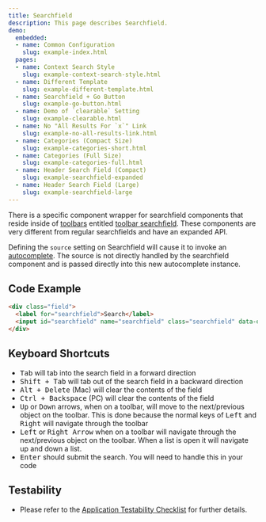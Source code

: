```yaml
---
title: Searchfield
description: This page describes Searchfield.
demo:
  embedded:
  - name: Common Configuration
    slug: example-index.html
  pages:
  - name: Context Search Style
    slug: example-context-search-style.html
  - name: Different Template
    slug: example-different-template.html
  - name: Searchfield + Go Button
    slug: example-go-button.html
  - name: Demo of `clearable` Setting
    slug: example-clearable.html
  - name: No "All Results For `x`" Link
    slug: example-no-all-results-link.html
  - name: Categories (Compact Size)
    slug: example-categories-short.html
  - name: Categories (Full Size)
    slug: example-categories-full.html
  - name: Header Search Field (Compact)
    slug: example-searchfield-expanded
  - name: Header Search Field (Large)
    slug: example-searchfield-large
---
```


There is a specific component wrapper for searchfield components that reside inside of [toolbars]( ./toolbar/) entitled [toolbar searchfield]( ./toolbar-searchfield). These components are very different from regular searchfields and have an expanded API.

Defining the `source` setting on Searchfield will cause it to invoke an [autocomplete]( ./autocomplete). The source is not directly handled by the searchfield component and is passed directly into this new autocomplete instance.

## Code Example

```html
<div class="field">
  <label for="searchfield">Search</label>
  <input id="searchfield" name="searchfield" class="searchfield" data-options= "{'clearable': 'true'}" placeholder="Type a search term"/>
</div>
```

## Keyboard Shortcuts

- <kbd>Tab</kbd> will tab into the search field in a forward direction
- <kbd>Shift + Tab</kbd> will tab out of the search field in a backward direction
- <kbd>Alt + Delete</kbd> (Mac) will clear the contents of the field
- <kbd>Ctrl + Backspace</kbd> (PC) will clear the contents of the field
- <kbd>Up</kbd> or <kbd>Down</kbd> arrows, when on a toolbar, will move to the next/previous object on the toolbar. This is done because the normal keys of <kbd>Left</kbd> and <kbd>Right</kbd> will navigate through the toolbar
- <kbd>Left</kbd> or <kbd>Right Arrow</kbd> when on a toolbar will navigate through the next/previous object on the toolbar. When a list is open it will navigate up and down a list.
- <kbd>Enter</kbd> should submit the search. You will need to handle this in your code

## Testability

- Please refer to the [Application Testability Checklist](https://design.infor.com/resources/application-testability-checklist) for further details.
